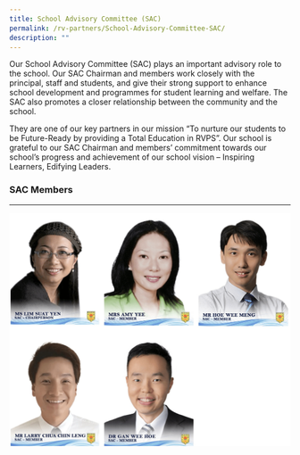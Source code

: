 ```yaml
---
title: School Advisory Committee (SAC)
permalink: /rv-partners/School-Advisory-Committee-SAC/
description: ""
---
```

Our School Advisory Committee (SAC) plays an important advisory role to the school. Our SAC Chairman and members work closely with the principal, staff and students, and give their strong support to enhance school development and programmes for student learning and welfare. The SAC also promotes a closer relationship between the community and the school. 

  

They are one of our key partners in our mission “To nurture our students to be Future-Ready by providing a Total Education in RVPS”. Our school is grateful to our SAC Chairman and members’ commitment towards our school’s progress and achievement of our school vision – Inspiring Learners, Edifying Leaders.

### SAC Members
-----------
![](/images/RV%20Partners/School%20Advisory%20Committee%20SAC/photo_6235498026902860392_w.png)